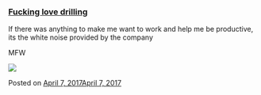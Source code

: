 
### [Fucking love drilling](https://fazthebro.com/2017/04/07/fucking-love-drilling/)

If there was anything to make me want to work and help me be productive, its the white noise provided by the company

MFW

![](https://fazthebro.com/wp-content/uploads/2017/04/depositphotos_6299259-stock-photo-young-worker-putting-the-drill.jpg)

Posted on [April 7, 2017April 7, 2017](https://fazthebro.com/2017/04/07/trandy/)
